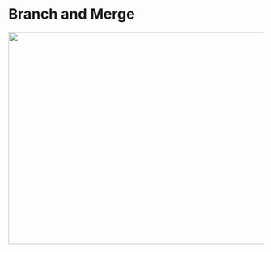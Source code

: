 # Branch and Merge

<img src="https://drive.google.com/uc?export=view&id=15cNMCAk3PBB53GNI44h4-Weq_Lv81Co-" width="750" height="420">
